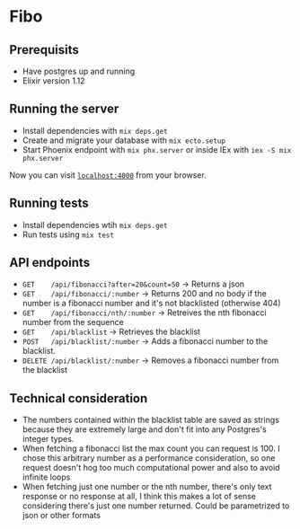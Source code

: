 # Fibo

## Prerequisits

  * Have postgres up and running
  * Elixir version 1.12

## Running the server

  * Install dependencies with `mix deps.get`
  * Create and migrate your database with `mix ecto.setup`
  * Start Phoenix endpoint with `mix phx.server` or inside IEx with `iex -S mix phx.server`

Now you can visit [`localhost:4000`](http://localhost:4000) from your browser.

## Running tests

  * Install dependencies wtih `mix deps.get`
  * Run tests using `mix test`

## API endpoints

  * `GET    /api/fibonacci?after=20&count=50` -> Returns a json 
  * `GET    /api/fibonacci/:number`           -> Returns 200 and no body if the number is a fibonacci number and it's not blacklisted (otherwise 404)
  * `GET    /api/fibonacci/nth/:number`       -> Retreives the nth fibonacci number from the sequence
  * `GET    /api/blacklist`                   -> Retrieves the blacklist
  * `POST   /api/blacklist/:number`           -> Adds a fibonacci number to the blacklist.
  * `DELETE /api/blacklist/:number`           -> Removes a fibonacci number from the blacklist

## Technical consideration

* The numbers contained within the blacklist table are saved as strings because they are extremely large and don't fit into any Postgres's integer types.
* When fetching a fibonacci list the max count you can request is 100. I chose this arbitrary number as a performance consideration, so one request doesn't hog too much computational power and also to avoid infinite loops
* When fetching just one number or the nth number, there's only text response or no response at all, I think this makes a lot of sense considering there's just one number returned. Could be parametrized to json or other formats

